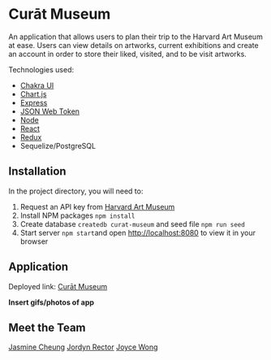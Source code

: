 # Curāt Museum

An application that allows users to plan their trip to the Harvard Art Museum at ease. Users can view details on artworks, current exhibitions and create an account in order to store their liked, visited, and to be visit artworks.

Technologies used:

- [Chakra UI](https://chakra-ui.com)
- [Chart.js](https://www.chartjs.org)
- [Express](https://expressjs.com)
- [JSON Web Token](https://jwt.io)
- [Node](https://nodejs.org/en/)
- [React](https://reactjs.org)
- [Redux](https://redux.js.org)
- Sequelize/PostgreSQL

## Installation

In the project directory, you will need to:

1. Request an API key from [Harvard Art Museum](https://harvardartmuseums.org/collections/api)
2. Install NPM packages `npm install`
3. Create database `createdb curat-museum` and seed file `npm run seed`
4. Start server `npm start`and open [http://localhost:8080](http://localhost:8080) to view it in your browser

## Application

Deployed link: [Curāt Museum](https://curat-museum-heroku.herokuapp.com/home)

**Insert gifs/photos of app**

## Meet the Team

[Jasmine Cheung](https://github.com/cheungjasmine)
[Jordyn Rector](https://github.com/jordyy)
[Joyce Wong](https://github.com/joyce-wong)
